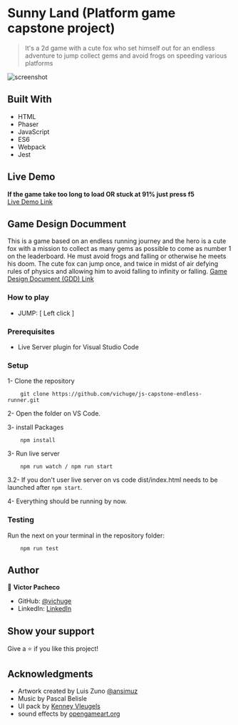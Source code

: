 # Sunny Land (Platform game capstone project)

> It's a 2d game with a cute fox who set himself out for an endless adventure to jump collect gems and avoid frogs on speeding various platforms

![screenshot](./screenshots/Screenshot_2.png)

## Built With

- HTML
- Phaser
- JavaScript
- ES6
- Webpack
- Jest

## Live Demo

**If the game take too long to load OR stuck at 91% just press f5** <br>
[Live Demo Link](https://vichuge.github.io/js-capstone-endless-runner/)

## Game Design Documment

This is a game based on an endless running journey and the hero is a cute fox with a mission to collect as many gems as possible to come as number 1 on the leaderboard.
He must avoid frogs and falling or otherwise he meets his doom.
The cute fox can jump once, and twice in midst of air defying rules of physics and allowing him to avoid falling to infinity or falling.
[Game Design Document (GDD) Link](./GDD.md)

### How to play

- JUMP:
  [ Left click ]

### Prerequisites

- Live Server plugin for Visual Studio Code

### Setup

1- Clone the repository

```
    git clone https://github.com/vichuge/js-capstone-endless-runner.git
```

2- Open the folder on VS Code.

3- install Packages

```
    npm install
```

3- Run live server

```
    npm run watch / npm run start
```

3.2- If you don't user live server on vs code dist/index.html needs to be launched after ```npm start```.

4- Everything should be running by now.

### Testing

Run the next on your terminal in the repository folder:

```
    npm run test
```

## Author

👤 **Victor Pacheco**

- GitHub: [@vichuge](https://github.com/vichuge)
- LinkedIn: [LinkedIn](https://www.linkedin.com/in/victor-pacheco-7946aab2/)

## Show your support

Give a ⭐️ if you like this project!

## Acknowledgments

- Artwork created by Luis Zuno [@ansimuz](https://www.patreon.com/ansimuz)
- Music by Pascal Belisle
- UI pack by [Kenney Vleugels](https://www.kenney.nl/)
- sound effects by [opengameart.org](https://opengameart.org/)

